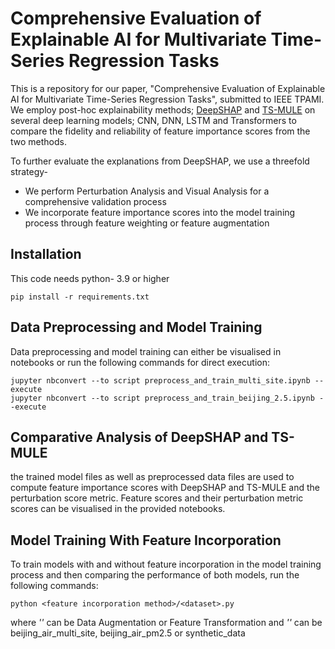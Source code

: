 # Comprehensive Evaluation of Explainable AI for Multivariate Time-Series Regression Tasks
This is a repository for our paper, "Comprehensive Evaluation of Explainable AI for Multivariate Time-Series Regression Tasks", submitted to IEEE TPAMI. We employ post-hoc explainability methods; [DeepSHAP](https://github.com/shap/shap) and [TS-MULE](https://github.com/dbvis-ukon/ts-mule) on several deep learning models; CNN, DNN, LSTM and Transformers to compare the fidelity and reliability of feature importance scores from the two methods.

To further evaluate the explanations from DeepSHAP, we use a threefold strategy-
- We perform Perturbation Analysis and Visual Analysis for a comprehensive validation process
- We incorporate feature importance scores into the model training process through feature weighting or feature augmentation

## Installation
This code needs python- 3.9 or higher

    pip install -r requirements.txt 

## Data Preprocessing and Model Training
Data preprocessing and model training can either be visualised in notebooks or run the following commands for direct execution:

    jupyter nbconvert --to script preprocess_and_train_multi_site.ipynb --execute
    jupyter nbconvert --to script preprocess_and_train_beijing_2.5.ipynb --execute

## Comparative Analysis of DeepSHAP and TS-MULE
the trained model files as well as preprocessed data files are used to compute feature importance scores with DeepSHAP and TS-MULE and the perturbation score metric. Feature scores and their perturbation metric scores can be visualised in the provided notebooks.

## Model Training With Feature Incorporation

To train models with and without feature incorporation in the model training process and then comparing the performance of both models, run the following commands:

    python <feature incorporation method>/<dataset>.py
    
where *'<feature incorporation method>'* can be Data Augmentation or Feature Transformation and *'<dataset>'* can be beijing_air_multi_site, beijing_air_pm2.5 or synthetic_data

 
